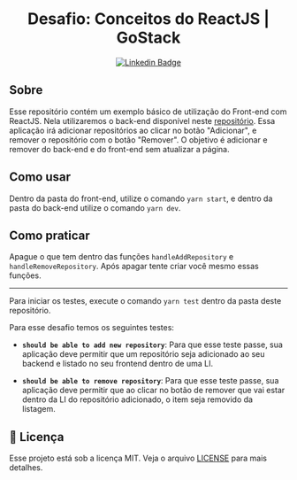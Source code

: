 <h1 align="center">Desafio: Conceitos do ReactJS | GoStack</h1>

<div align="center">

[![Linkedin Badge](https://img.shields.io/badge/-Guilherme%20Sandi-292929?style=flat-square&logo=Linkedin&logoColor=white&link=https://www.linkedin.com/in/guilhermesandi/)](https://www.linkedin.com/in/guilhermesandi/)

</div>

## Sobre

Esse repositório contém um exemplo básico de utilização do Front-end com ReactJS. Nela utilizaremos o back-end disponível neste [repositório](https://github.com/guilhermesandi/conceitos-nodejs).
Essa aplicação irá adicionar repositórios ao clicar no botão "Adicionar", e remover o repositório com o botão "Remover".
O objetivo é adicionar e remover do back-end e do front-end sem atualizar a página.

## Como usar

Dentro da pasta do front-end, utilize o comando `yarn start`, e dentro da pasta do back-end utilize o comando `yarn dev`.

## Como praticar

Apague o que tem dentro das funções `handleAddRepository` e `handleRemoveRepository`. Após apagar tente criar você mesmo essas funções.

---
Para iniciar os testes, execute o comando `yarn test` dentro da pasta deste repositório.

Para esse desafio temos os seguintes testes:

- **`should be able to add new repository`**: Para que esse teste passe, sua aplicação deve permitir que um repositório seja adicionado ao seu backend e listado no seu frontend dentro de uma LI.

- **`should be able to remove repository`**: Para que esse teste passe, sua aplicação deve permitir que ao clicar no botão de remover que vai estar dentro da LI do repositório adicionado, o item seja removido da listagem.

## :memo: Licença

Esse projeto está sob a licença MIT. Veja o arquivo [LICENSE](LICENSE) para mais detalhes.
